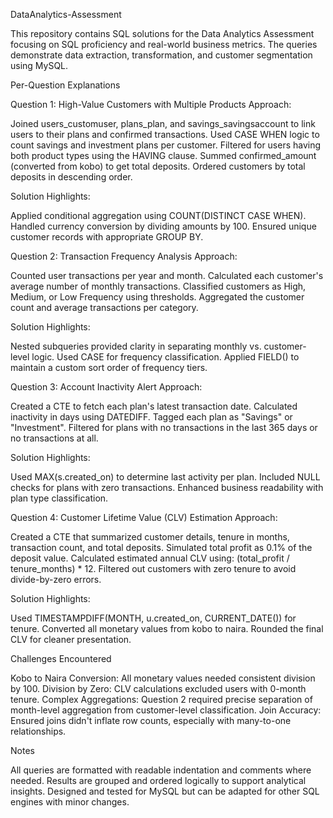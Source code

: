 DataAnalytics-Assessment

This repository contains SQL solutions for the Data Analytics Assessment focusing on SQL proficiency and real-world business metrics. The queries demonstrate data extraction, transformation, and customer segmentation using MySQL.

Per-Question Explanations

Question 1: High-Value Customers with Multiple Products
Approach:

Joined users_customuser, plans_plan, and savings_savingsaccount to link users to their plans and confirmed transactions.
Used CASE WHEN logic to count savings and investment plans per customer.
Filtered for users having both product types using the HAVING clause.
Summed confirmed_amount (converted from kobo) to get total deposits.
Ordered customers by total deposits in descending order.

Solution Highlights:

Applied conditional aggregation using COUNT(DISTINCT CASE WHEN).
Handled currency conversion by dividing amounts by 100.
Ensured unique customer records with appropriate GROUP BY.


Question 2: Transaction Frequency Analysis
Approach:

Counted user transactions per year and month.
Calculated each customer's average number of monthly transactions.
Classified customers as High, Medium, or Low Frequency using thresholds.
Aggregated the customer count and average transactions per category.

Solution Highlights:

Nested subqueries provided clarity in separating monthly vs. customer-level logic.
Used CASE for frequency classification.
Applied FIELD() to maintain a custom sort order of frequency tiers.


Question 3: Account Inactivity Alert
Approach:

Created a CTE to fetch each plan's latest transaction date.
Calculated inactivity in days using DATEDIFF.
Tagged each plan as "Savings" or "Investment".
Filtered for plans with no transactions in the last 365 days or no transactions at all.

Solution Highlights:

Used MAX(s.created_on) to determine last activity per plan.
Included NULL checks for plans with zero transactions.
Enhanced business readability with plan type classification.


Question 4: Customer Lifetime Value (CLV) Estimation
Approach:

Created a CTE that summarized customer details, tenure in months, transaction count, and total deposits.
Simulated total profit as 0.1% of the deposit value.
Calculated estimated annual CLV using: (total_profit / tenure_months) * 12.
Filtered out customers with zero tenure to avoid divide-by-zero errors.

Solution Highlights:

Used TIMESTAMPDIFF(MONTH, u.created_on, CURRENT_DATE()) for tenure.
Converted all monetary values from kobo to naira.
Rounded the final CLV for cleaner presentation.


Challenges Encountered

Kobo to Naira Conversion: All monetary values needed consistent division by 100.
Division by Zero: CLV calculations excluded users with 0-month tenure.
Complex Aggregations: Question 2 required precise separation of month-level aggregation from customer-level classification.
Join Accuracy: Ensured joins didn't inflate row counts, especially with many-to-one relationships.


Notes

All queries are formatted with readable indentation and comments where needed.
Results are grouped and ordered logically to support analytical insights.
Designed and tested for MySQL but can be adapted for other SQL engines with minor changes.
